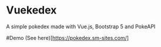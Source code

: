 # Vuekedex
A simple pokedex made with Vue.js, Bootstrap 5 and PokeAPI

#Demo
(See here)[https://pokedex.sm-sites.com/]
